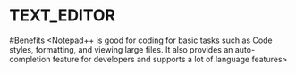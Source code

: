 # TEXT_EDITOR
#Benefits
<Notepad++ is good for coding for basic tasks such as Code styles, formatting, and viewing large files. It also provides an auto-completion feature for developers and supports a lot of language features>
